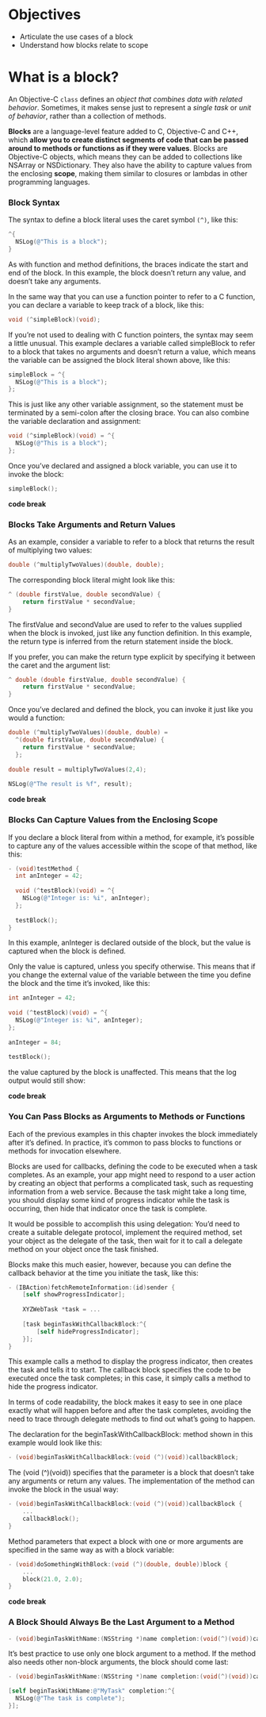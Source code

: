# Objectives
* Articulate the use cases of a block
* Understand how blocks relate to scope

# What is a block?

An Objective-C `class` defines an *object that combines data with related behavior*. Sometimes, it makes sense just to represent a *single task* or *unit of behavior*, rather than a collection of methods.

**Blocks** are a language-level feature added to C, Objective-C and C++, which **allow you to create distinct segments of code that can be passed around to methods or functions as if they were values**. Blocks are Objective-C objects, which means they can be added to collections like NSArray or NSDictionary. They also have the ability to capture values from the enclosing **scope**, making them similar to closures or lambdas in other programming languages.

### Block Syntax
The syntax to define a block literal uses the caret symbol `(^)`, like this:
```objective-c
^{
  NSLog(@"This is a block");
}
```

As with function and method definitions, the braces indicate the start and end of the block. In this example, the block doesn’t return any value, and doesn’t take any arguments.

In the same way that you can use a function pointer to refer to a C function, you can declare a variable to keep track of a block, like this:

```objective-c
void (^simpleBlock)(void);
```

If you’re not used to dealing with C function pointers, the syntax may seem a little unusual. This example declares a variable called simpleBlock to refer to a block that takes no arguments and doesn’t return a value, which means the variable can be assigned the block literal shown above, like this:

```objective-c
simpleBlock = ^{
  NSLog(@"This is a block");
};
```

This is just like any other variable assignment, so the statement must be terminated by a semi-colon after the closing brace. You can also combine the variable declaration and assignment:

```objective-c
void (^simpleBlock)(void) = ^{
  NSLog(@"This is a block");
};
```

Once you’ve declared and assigned a block variable, you can use it to invoke the block:
```objective-c
simpleBlock();
```

**code break**

### Blocks Take Arguments and Return Values

As an example, consider a variable to refer to a block that returns the result of multiplying two values:

```objective-c
double (^multiplyTwoValues)(double, double);
```

The corresponding block literal might look like this:
```objective-c
^ (double firstValue, double secondValue) {
    return firstValue * secondValue;
}
```

The firstValue and secondValue are used to refer to the values supplied when the block is invoked, just like any function definition. In this example, the return type is inferred from the return statement inside the block.

If you prefer, you can make the return type explicit by specifying it between the caret and the argument list:

```objective-c
^ double (double firstValue, double secondValue) {
    return firstValue * secondValue;
}
```

Once you’ve declared and defined the block, you can invoke it just like you would a function:

```objective-c
double (^multiplyTwoValues)(double, double) =
  ^(double firstValue, double secondValue) {
    return firstValue * secondValue;
  };
 
double result = multiplyTwoValues(2,4);
 
NSLog(@"The result is %f", result);
```

**code break**

### Blocks Can Capture Values from the Enclosing Scope

If you declare a block literal from within a method, for example, it’s possible to capture any of the values accessible within the scope of that method, like this:

```objective-c
- (void)testMethod {
  int anInteger = 42;
 
  void (^testBlock)(void) = ^{
    NSLog(@"Integer is: %i", anInteger);
  };
 
  testBlock();
}
```

In this example, anInteger is declared outside of the block, but the value is captured when the block is defined.

Only the value is captured, unless you specify otherwise. This means that if you change the external value of the variable between the time you define the block and the time it’s invoked, like this:

```objective-c
int anInteger = 42;
 
void (^testBlock)(void) = ^{
  NSLog(@"Integer is: %i", anInteger);
};
 
anInteger = 84;
 
testBlock();
```

the value captured by the block is unaffected. This means that the log output would still show:

**code break**

### You Can Pass Blocks as Arguments to Methods or Functions
Each of the previous examples in this chapter invokes the block immediately after it’s defined. In practice, it’s common to pass blocks to functions or methods for invocation elsewhere. 

Blocks are used for callbacks, defining the code to be executed when a task completes. As an example, your app might need to respond to a user action by creating an object that performs a complicated task, such as requesting information from a web service. Because the task might take a long time, you should display some kind of progress indicator while the task is occurring, then hide that indicator once the task is complete.

It would be possible to accomplish this using delegation: You’d need to create a suitable delegate protocol, implement the required method, set your object as the delegate of the task, then wait for it to call a delegate method on your object once the task finished.

Blocks make this much easier, however, because you can define the callback behavior at the time you initiate the task, like this:

```objective-c
- (IBAction)fetchRemoteInformation:(id)sender {
    [self showProgressIndicator];
 
    XYZWebTask *task = ...
 
    [task beginTaskWithCallbackBlock:^{
        [self hideProgressIndicator];
    }];
}
```

This example calls a method to display the progress indicator, then creates the task and tells it to start. The callback block specifies the code to be executed once the task completes; in this case, it simply calls a method to hide the progress indicator.

In terms of code readability, the block makes it easy to see in one place exactly what will happen before and after the task completes, avoiding the need to trace through delegate methods to find out what’s going to happen.

The declaration for the beginTaskWithCallbackBlock: method shown in this example would look like this:

```objective-c
- (void)beginTaskWithCallbackBlock:(void (^)(void))callbackBlock;
```

The (void (^)(void)) specifies that the parameter is a block that doesn’t take any arguments or return any values. The implementation of the method can invoke the block in the usual way:

```objective-c
- (void)beginTaskWithCallbackBlock:(void (^)(void))callbackBlock {
    ...
    callbackBlock();
}
```

Method parameters that expect a block with one or more arguments are specified in the same way as with a block variable:

```objective-c
- (void)doSomethingWithBlock:(void (^)(double, double))block {
    ...
    block(21.0, 2.0);
}
```
**code break** 

### A Block Should Always Be the Last Argument to a Method

```objective-c
- (void)beginTaskWithName:(NSString *)name completion:(void(^)(void))callback;
```

It’s best practice to use only one block argument to a method. If the method also needs other non-block arguments, the block should come last:

```objective-c
- (void)beginTaskWithName:(NSString *)name completion:(void(^)(void))callback;
```

```objective-c
[self beginTaskWithName:@"MyTask" completion:^{
  NSLog(@"The task is complete");
}];
```
